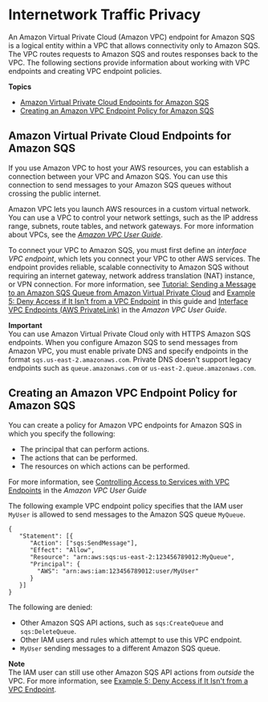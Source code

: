 # Internetwork Traffic Privacy<a name="sqs-internetwork-traffic-privacy"></a>

An Amazon Virtual Private Cloud \(Amazon VPC\) endpoint for Amazon SQS is a logical entity within a VPC that allows connectivity only to Amazon SQS\. The VPC routes requests to Amazon SQS and routes responses back to the VPC\. The following sections provide information about working with VPC endpoints and creating VPC endpoint policies\.

**Topics**
+ [Amazon Virtual Private Cloud Endpoints for Amazon SQS](#sqs-vpc-endpoints)
+ [Creating an Amazon VPC Endpoint Policy for Amazon SQS](#sqs-vpc-endpoint-policy)

## Amazon Virtual Private Cloud Endpoints for Amazon SQS<a name="sqs-vpc-endpoints"></a>

If you use Amazon VPC to host your AWS resources, you can establish a connection between your VPC and Amazon SQS\. You can use this connection to send messages to your Amazon SQS queues without crossing the public internet\.

Amazon VPC lets you launch AWS resources in a custom virtual network\. You can use a VPC to control your network settings, such as the IP address range, subnets, route tables, and network gateways\. For more information about VPCs, see the *[Amazon VPC User Guide](https://docs.aws.amazon.com/vpc/latest/userguide/)*\.

To connect your VPC to Amazon SQS, you must first define an *interface VPC endpoint*, which lets you connect your VPC to other AWS services\. The endpoint provides reliable, scalable connectivity to Amazon SQS without requiring an internet gateway, network address translation \(NAT\) instance, or VPN connection\. For more information, see [Tutorial: Sending a Message to an Amazon SQS Queue from Amazon Virtual Private Cloud](sqs-sending-messages-from-vpc.md) and [Example 5: Deny Access if It Isn't from a VPC Endpoint](sqs-creating-custom-policies-access-policy-examples.md#deny-not-from-vpc) in this guide and [Interface VPC Endpoints \(AWS PrivateLink\)](https://docs.aws.amazon.com/vpc/latest/userguide/vpce-interface.html) in the *Amazon VPC User Guide*\.

**Important**  
You can use Amazon Virtual Private Cloud only with HTTPS Amazon SQS endpoints\.
When you configure Amazon SQS to send messages from Amazon VPC, you must enable private DNS and specify endpoints in the format `sqs.us-east-2.amazonaws.com`\.
Private DNS doesn't support legacy endpoints such as `queue.amazonaws.com` or `us-east-2.queue.amazonaws.com`\.

## Creating an Amazon VPC Endpoint Policy for Amazon SQS<a name="sqs-vpc-endpoint-policy"></a>

You can create a policy for Amazon VPC endpoints for Amazon SQS in which you specify the following:
+ The principal that can perform actions\.
+ The actions that can be performed\.
+ The resources on which actions can be performed\.

For more information, see [Controlling Access to Services with VPC Endpoints](https://docs.aws.amazon.com/vpc/latest/userguide/vpc-endpoints-access.html) in the *Amazon VPC User Guide*

The following example VPC endpoint policy specifies that the IAM user `MyUser` is allowed to send messages to the Amazon SQS queue `MyQueue`\.

```
{
   "Statement": [{
      "Action": ["sqs:SendMessage"],
      "Effect": "Allow",
      "Resource": "arn:aws:sqs:us-east-2:123456789012:MyQueue",
      "Principal": {
        "AWS": "arn:aws:iam:123456789012:user/MyUser"
      }
   }]
}
```

The following are denied:
+ Other Amazon SQS API actions, such as `sqs:CreateQueue` and `sqs:DeleteQueue`\.
+ Other IAM users and rules which attempt to use this VPC endpoint\.
+ `MyUser` sending messages to a different Amazon SQS queue\.

**Note**  
The IAM user can still use other Amazon SQS API actions from *outside* the VPC\. For more information, see [Example 5: Deny Access if It Isn't from a VPC Endpoint](sqs-creating-custom-policies-access-policy-examples.md#deny-not-from-vpc)\.